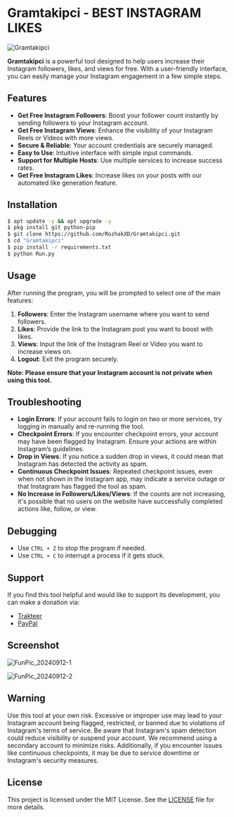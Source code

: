# Gramtakipci - BEST INSTAGRAM LIKES
![Gramtakipci](https://github.com/user-attachments/assets/0f1eddc4-fc78-4327-9b6b-08122dfd7671)

**Gramtakipci** is a powerful tool designed to help users increase their Instagram followers, likes, and views for free. With a user-friendly interface, you can easily manage your Instagram engagement in a few simple steps.

## Features
- **Get Free Instagram Followers**: Boost your follower count instantly by sending followers to your Instagram account.
- **Get Free Instagram Views**: Enhance the visibility of your Instagram Reels or Videos with more views.
- **Secure & Reliable**: Your account credentials are securely managed.
- **Easy to Use**: Intuitive interface with simple input commands.
- **Support for Multiple Hosts**: Use multiple services to increase success rates.
- **Get Free Instagram Likes**: Increase likes on your posts with our automated like generation feature.

## Installation
```bash
$ apt update -y && apt upgrade -y
$ pkg install git python-pip
$ git clone https://github.com/RozhakXD/Gramtakipci.git
$ cd "Gramtakipci"
$ pip install -r requirements.txt
$ python Run.py
```

## Usage
After running the program, you will be prompted to select one of the main features:

1. **Followers**: Enter the Instagram username where you want to send followers.
2. **Likes**: Provide the link to the Instagram post you want to boost with likes.
3. **Views**: Input the link of the Instagram Reel or Video you want to increase views on.
4. **Logout**: Exit the program securely.

**Note: Please ensure that your Instagram account is not private when using this tool.**

## Troubleshooting
- **Login Errors**: If your account fails to login on two or more services, try logging in manually and re-running the tool.
- **Checkpoint Errors**: If you encounter checkpoint errors, your account may have been flagged by Instagram. Ensure your actions are within Instagram’s guidelines.
- **Drop in Views**: If you notice a sudden drop in views, it could mean that Instagram has detected the activity as spam.
- **Continuous Checkpoint Issues**: Repeated checkpoint issues, even when not shown in the Instagram app, may indicate a service outage or that Instagram has flagged the tool as spam.
- **No Increase in Followers/Likes/Views**: If the counts are not increasing, it's possible that no users on the website have successfully completed actions like, follow, or view.

## Debugging
- Use `CTRL + Z` to stop the program if needed.
- Use `CTRL + C` to interrupt a process if it gets stuck.

## Support

If you find this tool helpful and would like to support its development, you can make a donation via:

- [Trakteer](https://trakteer.id/rozhak_official/tip)
- [PayPal](https://paypal.me/rozhak9)

## Screenshot
![FunPic_20240912-1](https://github.com/user-attachments/assets/3a637b0d-e099-4326-8296-bb7ea30177a8)

![FunPic_20240912-2](https://github.com/user-attachments/assets/c6fdee3c-1c21-438d-b410-9a1d47e15381)

## Warning

Use this tool at your own risk. Excessive or improper use may lead to your Instagram account being flagged, restricted, or banned due to violations of Instagram's terms of service. Be aware that Instagram's spam detection could reduce visibility or suspend your account. We recommend using a secondary account to minimize risks. Additionally, if you encounter issues like continuous checkpoints, it may be due to service downtime or Instagram's security measures.

## License
This project is licensed under the MIT License. See the [LICENSE](https://github.com/RozhakXD/Gramtakipci?tab=MIT-1-ov-file) file for more details.

##
